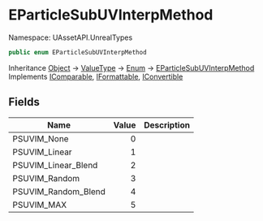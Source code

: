 # EParticleSubUVInterpMethod

Namespace: UAssetAPI.UnrealTypes

```csharp
public enum EParticleSubUVInterpMethod
```

Inheritance [Object](https://docs.microsoft.com/en-us/dotnet/api/system.object) → [ValueType](https://docs.microsoft.com/en-us/dotnet/api/system.valuetype) → [Enum](https://docs.microsoft.com/en-us/dotnet/api/system.enum) → [EParticleSubUVInterpMethod](./uassetapi.unrealtypes.eparticlesubuvinterpmethod.md)<br>
Implements [IComparable](https://docs.microsoft.com/en-us/dotnet/api/system.icomparable), [IFormattable](https://docs.microsoft.com/en-us/dotnet/api/system.iformattable), [IConvertible](https://docs.microsoft.com/en-us/dotnet/api/system.iconvertible)

## Fields

| Name | Value | Description |
| --- | --: | --- |
| PSUVIM_None | 0 |  |
| PSUVIM_Linear | 1 |  |
| PSUVIM_Linear_Blend | 2 |  |
| PSUVIM_Random | 3 |  |
| PSUVIM_Random_Blend | 4 |  |
| PSUVIM_MAX | 5 |  |
